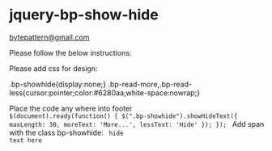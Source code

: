 # jquery-bp-show-hide
bytepattern@gmail.com

Please follow the below instructions:

Please add css for design:

.bp-showhide{display:none;}
.bp-read-more,.bp-read-less{cursor:pointer;color:#6280aa;white-space:nowrap;}

Place the code any where into footer 
<code>
 $(document).ready(function() {
  $(".bp-showhide").showHideText({
    maxLength: 30,
    moreText: 'More...',
    lessText: 'Hide'
  });
});
</code>
Add span with the class bp-showhide:
<code><span class="bp-showhide"> hide text here </span></code>
 

